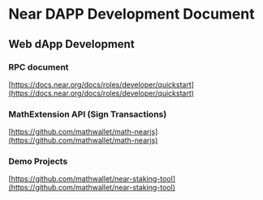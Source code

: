 # Near DAPP Development Document

## Web dApp Development

### RPC document

[https://docs.near.org/docs/roles/developer/quickstart](https://docs.near.org/docs/roles/developer/quickstart)

### MathExtension API (Sign Transactions)

[https://github.com/mathwallet/math-nearjs](https://github.com/mathwallet/math-nearjs)

### Demo Projects

[https://github.com/mathwallet/near-staking-tool](https://github.com/mathwallet/near-staking-tool)

